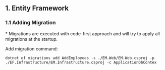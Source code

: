<h2>1. Entity Framework</h2>
<h3>1.1 Adding Migration</h3>
* Migrations are executed with code-first approach and will try to apply all migrations at the startup.

Add migration command:

`dotnet ef migrations add AddEmployees -s ./EM.Web/EM.Web.csproj -p ./EF.Infrastructure/EM.Infrastructure.csproj -c ApplicationDbContex`

